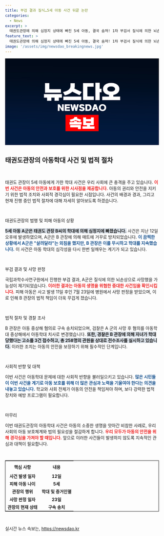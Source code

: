 ```yaml
---
title: 부검 결과 질식…5세 아동 사건 뒤끝 논란
categories:
  - News
excerpt: >
  태권도관장에 의해 심정지 상태에 빠진 5세 아동, 결국 숨져! 1차 부검서 질식에 의한 뇌손상 소견이 드러난 가운데, 경찰은 관장의 증거인멸 시도와 학대 행위를 조사 중이다. 사건의 전말이 궁금하다면 클릭하세요!
feature_text: >
  태권도관장에 의해 심정지 상태에 빠진 5세 아동, 결국 숨져! 1차 부검서 질식에 의한 뇌손상 소견이 드러난 가운데, 경찰은 관장의 증거인멸 시도와 학대 행위를 조사 중이다. 사건의 전말이 궁금하다면 클릭하세요!
image: '/assets/img/newsdao_breakingnews.jpg'
---
```


<p><img src="/assets/img/newsdao_breakingnews.jpg" alt="pcversion 속보" /></p>

<h2 data-ke-size="size26">태권도관장의 아동학대 사건 및 법적 절차</h2>

<p data-ke-size="size16">&nbsp;</p>

<p>태권도 관장이 5세 아동에게 가한 학대 사건은 우리 사회에 큰 충격을 주고 있습니다. <b><span style="color: #ee2323;">이번 사건은 아동의 안전과 보호를 위한 시사점을 제공합니다.</span></b> 아동의 권리와 안전을 지키기 위한 법적 조치와 사회적 경각심이 필요한 시점입니다. 사건의 배경과 경과, 그리고 현재 진행 중인 법적 절차에 대해 자세히 알아보도록 하겠습니다.</p>

<p data-ke-size="size16">&nbsp;</p>

<p>태권도관장의 범행 및 피해 아동의 상황</p>

<p><b><span style="background-color: #21538527;">5세 아동 A군은 태권도 관장 B씨의 학대에 의해 심정지에 빠졌습니다.</span></b> 사건은 지난 12일 오후에 발생하였으며, A군은 B 관장에 의해 매트에 거꾸로 방치되었습니다. <b><span style="color: #1a5490;">이 끔찍한 상황에서 A군은 "살려달라"는 외침을 했지만, B 관장은 이를 무시하고 학대를 지속했습니다.</span></b> 이 사건은 아동 학대의 심각성을 다시 한번 일깨우는 계기가 되고 있습니다.</p>

<p data-ke-size="size16">&nbsp;</p>

<p>부검 결과 및 사망 판정</p>

<p>국립과학수사연구원에서 진행한 부검 결과, A군은 질식에 의한 뇌손상으로 사망했을 가능성이 제기되었습니다. <b><span style="color: #ee2323;">이러한 결과는 아동의 생명을 위협한 중대한 사건임을 확인시킵니다.</span></b> 피해 아동은 사고 발생 11일 후인 7월 23일에 병원에서 사망 판정을 받았으며, 이로 인해 B 관장의 법적 책임이 더욱 무겁게 졌습니다.</p>

<p data-ke-size="size16">&nbsp;</p>

<p>법적 절차 및 경찰 조사</p>

<p>B 관장은 아동 중상해 혐의로 구속 송치되었으며, 검찰은 A 군의 사망 후 혐의를 아동학대 중상해에서 아동학대 치사로 변경했습니다. <b><span style="background-color: #21538527;">또한, 경찰은 B 관장에 의해 자녀가 학대당했다는 고소를 3건 접수하고, 총 258명의 관원을 상대로 전수조사를 실시하고 있습니다.</span></b> 이러한 조치는 아동의 안전을 보장하기 위해 필수적인 단계입니다.</p>

<p data-ke-size="size16">&nbsp;</p>

<p>사회적 반향 및 대책</p>

<p>이번 사건은 아동학대 문제에 대한 사회적 반향을 불러일으키고 있습니다. <b><span style="color: #1a5490;">많은 시민들이 이번 사건을 계기로 아동 보호를 위해 더 많은 관심과 노력을 기울여야 한다는 의견을 내놓고 있습니다.</span></b> 학교와 사회 전체가 아동의 안전을 책임져야 하며, 보다 강력한 법적 장치와 예방 프로그램이 필요합니다.</p>

<p data-ke-size="size16">&nbsp;</p>

<p>마무리</p>

<p>이번 태권도관장의 아동학대 사건은 아동의 소중한 생명을 앗아간 비참한 사례로, 우리 사회의 아동 보호체계와 법의 필요성을 절감하게 합니다. <b><span style="color: #ee2323;">우리 모두가 아동의 안전을 위해 경각심을 가져야 할 때입니다.</span></b> 앞으로 이러한 사건들이 발생하지 않도록 지속적인 관심과 대책이 필요합니다.</p>

<p data-ke-size="size16">&nbsp;</p>

<table style="width: 100%; border: 1px solid #000;">
  <tr>
    <th style="text-align: center; height: 30px;"><b>핵심 사항</b></th>
    <th style="text-align: center; height: 30px;"><b>내용</b></th>
  </tr>
  <tr>
    <td style="text-align: center; height: 17px;"><b>사건 발생 일자</b></td>
    <td style="text-align: center; height: 17px;"><b>12일</b></td>
  </tr>
  <tr>
    <td style="text-align: center; height: 17px;"><b>피해 아동 나이</b></td>
    <td style="text-align: center; height: 17px;"><b>5세</b></td>
  </tr>
  <tr>
    <td style="text-align: center; height: 17px;"><b>관장의 행위</b></td>
    <td style="text-align: center; height: 17px;"><b>학대 및 증거인멸</b></td>
  </tr>
  <tr>
    <td style="text-align: center; height: 17px;"><b>사망 판정 일자</b></td>
    <td style="text-align: center; height: 17px;"><b>23일</b></td>
  </tr>
  <tr>
    <td style="text-align: center; height: 17px;"><b>관장의 현재 상태</b></td>
    <td style="text-align: center; height: 17px;"><b>구속 송치</b></td>
  </tr>
</table>

<p data-ke-size="size16">&nbsp;</p>
실시간 뉴스 속보는, <a href="https://newsdao.kr" rel="dofollow">https://newsdao.kr</a>


